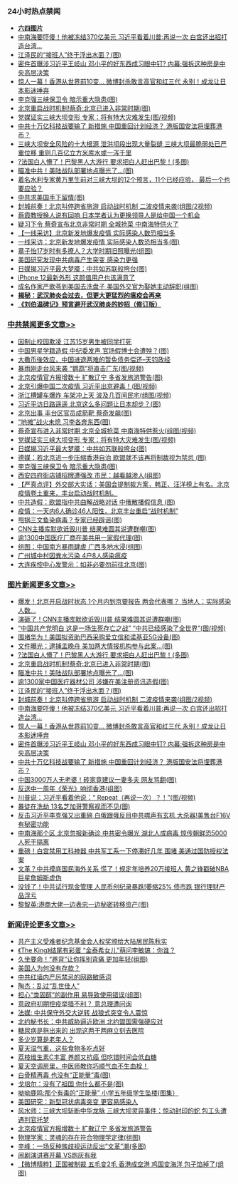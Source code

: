 <div class="catlist">
<h3>24小时热点禁闻</h3>
<ul>
<li><b><a href="64photo" target="_blank">六四图片</a></b></li>
<li><a href="https://github.com/fqnews/bnews/blob/master/topimagenews/20200614/1344405.md">中南海要吓傻！他被冻结370亿美元 习近平看着川普:再说一次 白宫还出招打造台湾...</a></li>
<li><a href="https://github.com/fqnews/bnews/blob/master/topimagenews/20200614/1344428.md">江泽民的“接班人”终于浮出水面？(图)</a></li>
<li><a href="https://github.com/fqnews/bnews/blob/master/topimagenews/20200613/1344345.md">密件首曝涉习近平王岐山 邓小平的好东西成习眼中钉? 内幕:强拆这种房是中央高层决策</a></li>
<li><a href="https://github.com/fqnews/bnews/blob/master/topimagenews/20200613/1344380.md">惊人一幕！香港从世界前10变… 微博封杀敢言高官和红三代 永别！成龙让日本影迷唾弃</a></li>
<li><a href="https://github.com/fqnews/bnews/blob/master/cbnews/20200614/1344667.md">李克强三峡保卫令 暗示重大隐患(图)</a></li>
<li><a href="https://github.com/fqnews/bnews/blob/master/topimagenews/20200614/1344509.md">北京重启战时机制!蔡奇:北京已进入非常时期(图)</a></li>
<li><a href="https://github.com/fqnews/bnews/blob/master/cbnews/20200614/1344673.md">党媒证实三峡大坝变形 专家：将有特大灾难发生(图/视频)</a></li>
<li><a href="https://github.com/fqnews/bnews/blob/master/topimagenews/20200613/1344335.md">中共十万亿科技战要输了 新措施 中国重回计划经济？ 港版国安法将埋葬港币？</a></li>
<li><a href="https://github.com/fqnews/bnews/blob/master/comments/20200614/1344475.md">三峡大坝安全风险的十大根源 泄洪坝段出现大量裂缝 三峡大坝最脆弱处已严重位移 重则几百亿立方米库水或一泻千里</a></li>
<li><a href="https://github.com/fqnews/bnews/blob/master/topimagenews/20200614/1344556.md">?法国白人懵了！巴黎黑人大游行 要求把白人赶出巴黎！(多图)</a></li>
<li><a href="https://github.com/fqnews/bnews/blob/master/topimagenews/20200614/1344501.md">瞄准中共！美陆战队部署地点曝光了…(图)</a></li>
<li><a href="https://github.com/fqnews/bnews/blob/master/comments/20200614/1344457.md">着名水利专家黄万里生前对三峡大坝的12个预言，11个已经应验， 最后一个也要应验？</a></li>
<li><a href="https://github.com/fqnews/bnews/blob/master/comments/20200614/1344508.md">中共求美国手下留情(图)</a></li>
<li><a href="https://github.com/fqnews/bnews/blob/master/topimagenews/20200614/1344427.md">封城前奏！北京叫停跨省旅游 启动战时机制 二波疫情来袭(组图/2视频)</a></li>
<li><a href="https://github.com/fqnews/bnews/blob/master/headline/20200614/1344483.md">蔡霞教授换人说有回响 日本学者认为更换领导人是给中国一个机会</a></li>
<li><a href="https://github.com/fqnews/bnews/blob/master/comments/20200614/1344514.md">疑习下令 蔡奇宣布北京非常时期 全城抢菜 中南海特供火了</a></li>
<li><a href="https://github.com/fqnews/bnews/blob/master/comments/20200614/1344445.md">【一线采访】北京新发地爆发疫情  实际感染人数恐相当多</a></li>
<li><a href="https://github.com/fqnews/bnews/blob/master/cbnews/20200614/1344528.md">一线采访：北京新发地爆发疫情 实际感染人数恐相当多(图)</a></li>
<li><a href="https://github.com/fqnews/bnews/blob/master/yule/20200614/1344434.md">章子怡17岁时有多撩人？大学时期旧照曝光(组图)</a></li>
<li><a href="https://github.com/fqnews/bnews/blob/master/cbnews/20200613/1344343.md">美国研究发现中共病毒产生突变 感染力更强</a></li>
<li><a href="https://github.com/fqnews/bnews/blob/master/cbnews/20200614/1344669.md">日媒揭习近平最大梦魇：中共如苏联般垮台(图)</a></li>
<li><a href="https://github.com/fqnews/bnews/blob/master/cnnews/20200614/1344496.md">iPhone 12最新外形 这颜值用户也该满意了</a></li>
<li><a href="https://github.com/fqnews/bnews/blob/master/yule/20200614/1344465.md">成名作家严歌苓到美国去洗盘子 美国外交官为娶她主动辞职(组图)</a></li>
<li><b><a href="https://github.com/fqnews/bnews/blob/master/comments/20200211/1275071.md" target="_blank">揭秘：武汉肺炎会过去，但更大更猛烈的瘟疫会再来</a></b></li>
<li><b><a href="https://github.com/fqnews/bnews/blob/master/comments/20200207/1272816.md" target="_blank">《刘伯温碑记》预言避开武汉肺炎的妙招（修订版）</a></b></li>
</ul>
</div>

<div class="catlist">
<h3><a href="https://github.com/fqnews/bnews/blob/master/cbnews/" target="_blank">中共禁闻</a><span><a href="https://github.com/fqnews/bnews/blob/master/cbnews/" target="_blank" rel="nofollow">更多文章>></a></span></h3>
<ul>
<li><a href="https://github.com/fqnews/bnews/blob/master/cbnews/20200614/1344745.md" target="_blank">因制止校园欺凌 江苏15岁男生被同学打死</a></li>
<li><a href="https://github.com/fqnews/bnews/blob/master/cbnews/20200614/1344731.md" target="_blank">中国男星学籍造假 中纪委发声 官场假博士会遭殃？(图)</a></li>
<li><a href="https://github.com/fqnews/bnews/blob/master/cbnews/20200614/1344728.md" target="_blank">大撒币後效应，中国进退两难的暂免债务偿还&#8211;天钧政经</a></li>
<li><a href="https://github.com/fqnews/bnews/blob/master/cbnews/20200614/1344727.md" target="_blank">暴雨刚走台风来袭 “鹦鹉”将直击广东(图/视频)</a></li>
<li><a href="https://github.com/fqnews/bnews/blob/master/cbnews/20200614/1344726.md" target="_blank">北京疫情官方报增数十 扩散辽宁 多省发旅游警告(图)</a></li>
<li><a href="https://github.com/fqnews/bnews/blob/master/cbnews/20200614/1344718.md" target="_blank">北京引爆中国二次疫情 习近平出京避毒！(图/视频)</a></li>
<li><a href="https://github.com/fqnews/bnews/blob/master/cbnews/20200614/1344714.md" target="_blank">浙江槽罐车爆炸 车架冲上天 波及几百间民宅(组图/视频)</a></li>
<li><a href="https://github.com/fqnews/bnews/blob/master/cbnews/20200614/1344707.md" target="_blank">习近平访日路遥遥 北京这么多问题让日本却步？(图)</a></li>
<li><a href="https://github.com/fqnews/bnews/blob/master/cbnews/20200614/1344693.md" target="_blank">北京出事 丰台区官员成箭靶 蔡奇发飙(图)</a></li>
<li><a href="https://github.com/fqnews/bnews/blob/master/cbnews/20200614/1344691.md" target="_blank">“地摊”战火未熄 习李各奔东西(图)</a></li>
<li><a href="https://github.com/fqnews/bnews/blob/master/cbnews/20200614/1344675.md" target="_blank">蔡奇宣布进入非常时期 北京全城抢菜 中南海特供惹火(组图/视频)</a></li>
<li><a href="https://github.com/fqnews/bnews/blob/master/cbnews/20200614/1344673.md" target="_blank">党媒证实三峡大坝变形 专家：将有特大灾难发生(图/视频)</a></li>
<li><a href="https://github.com/fqnews/bnews/blob/master/cbnews/20200614/1344669.md" target="_blank">日媒揭习近平最大梦魇：中共如苏联般垮台(图)</a></li>
<li><a href="https://github.com/fqnews/bnews/blob/master/cbnews/20200614/1344668.md" target="_blank">德媒：若北京进一步压缩香港自治 欧盟就不该再将制裁视为禁忌 (图)</a></li>
<li><a href="https://github.com/fqnews/bnews/blob/master/cbnews/20200614/1344667.md" target="_blank">李克强三峡保卫令 暗示重大隐患(图)</a></li>
<li><a href="https://github.com/fqnews/bnews/blob/master/cbnews/20200614/1344666.md" target="_blank">西安四府街店铺招牌遭强改 市民：越看越渗人(组图)</a></li>
<li><a href="https://github.com/fqnews/bnews/blob/master/cbnews/20200614/1344664.md" target="_blank">【严真点评】外交部大实话：美国会提制裁方案，韩正、汪洋榜上有名。北京疫情卷土重来，丰台启动战时机制。</a></li>
<li><a href="https://github.com/fqnews/bnews/blob/master/cbnews/20200614/1344638.md" target="_blank">中共造假：欧盟指中共曲解战略对话 中俄散播假信息 (图)</a></li>
<li><a href="https://github.com/fqnews/bnews/blob/master/cbnews/20200614/1344606.md" target="_blank">疫情：一天内6人确诊46人阳性，北京丰台重启“战时机制”</a></li>
<li><a href="https://github.com/fqnews/bnews/blob/master/cbnews/20200614/1344602.md" target="_blank">甩锅三文鱼染病毒？专家已经辟谣(图)</a></li>
<li><a href="https://github.com/fqnews/bnews/blob/master/cbnews/20200614/1344565.md" target="_blank">CNN主播库默欲诋毁川普 结果难圆其说遭群嘲(图)</a></li>
<li><a href="https://github.com/fqnews/bnews/blob/master/cbnews/20200614/1344561.md" target="_blank">逾1300中国医疗厂商在美共用一家假代理(图)</a></li>
<li><a href="https://github.com/fqnews/bnews/blob/master/cbnews/20200614/1344560.md" target="_blank">组图：中国南方暴雨肆虐 广西多地水浸(组图)</a></li>
<li><a href="https://github.com/fqnews/bnews/blob/master/cbnews/20200614/1344559.md" target="_blank">广州城中村因粪水污染 4户8人感染瘟疫</a></li>
<li><a href="https://github.com/fqnews/bnews/blob/master/cbnews/20200614/1344558.md" target="_blank">大连疾控中心发警示：如非必要勿前往北京(图)</a></li>

</ul>
</div>
<div class="catlist">
<h3><a href="https://github.com/fqnews/bnews/blob/master/topimagenews/" target="_blank">图片新闻</a><span><a href="https://github.com/fqnews/bnews/blob/master/topimagenews/" target="_blank" rel="nofollow">更多文章>></a></span></h3>
<ul>
<li><a href="https://github.com/fqnews/bnews/blob/master/topimagenews/20200614/1344730.md" target="_blank">爆发！北京开启战时状态 1个月内到京要报告 两会代表哪？ 当地人：实际感染人数&#8230;</a></li>
<li><a href="https://github.com/fqnews/bnews/blob/master/topimagenews/20200614/1344681.md" target="_blank">演砸了！CNN主播库默欲诋毁川普 结果难圆其说遭群嘲(图)</a></li>
<li><a href="https://github.com/fqnews/bnews/blob/master/topimagenews/20200614/1344678.md" target="_blank">“中国共产党明白 这是一场生死存亡之战” “中共已经感染了全世界”(图/视频)</a></li>
<li><a href="https://github.com/fqnews/bnews/blob/master/topimagenews/20200614/1344601.md" target="_blank">围堵华为！美国拟资助巴西采购爱立信和诺基亚5G设备(图)</a></li>
<li><a href="https://github.com/fqnews/bnews/blob/master/topimagenews/20200614/1344600.md" target="_blank">文件曝光：逮捕孟晚舟 美加两大情报机构参与此案…(图)</a></li>
<li><a href="https://github.com/fqnews/bnews/blob/master/topimagenews/20200614/1344556.md" target="_blank">?法国白人懵了！巴黎黑人大游行 要求把白人赶出巴黎！(多图)</a></li>
<li><a href="https://github.com/fqnews/bnews/blob/master/topimagenews/20200614/1344509.md" target="_blank">北京重启战时机制!蔡奇:北京已进入非常时期(图)</a></li>
<li><a href="https://github.com/fqnews/bnews/blob/master/topimagenews/20200614/1344501.md" target="_blank">瞄准中共！美陆战队部署地点曝光了…(图)</a></li>
<li><a href="https://github.com/fqnews/bnews/blob/master/topimagenews/20200614/1344451.md" target="_blank">逾1300家中国医疗器材公司 涉嫌在美注册资讯造假(图)</a></li>
<li><a href="https://github.com/fqnews/bnews/blob/master/topimagenews/20200614/1344428.md" target="_blank">江泽民的“接班人”终于浮出水面？(图)</a></li>
<li><a href="https://github.com/fqnews/bnews/blob/master/topimagenews/20200614/1344427.md" target="_blank">封城前奏！北京叫停跨省旅游 启动战时机制 二波疫情来袭(组图/2视频)</a></li>
<li><a href="https://github.com/fqnews/bnews/blob/master/topimagenews/20200614/1344405.md" target="_blank">中南海要吓傻！他被冻结370亿美元 习近平看着川普:再说一次 白宫还出招打造台湾&#8230;</a></li>
<li><a href="https://github.com/fqnews/bnews/blob/master/topimagenews/20200613/1344380.md" target="_blank">惊人一幕！香港从世界前10变… 微博封杀敢言高官和红三代 永别！成龙让日本影迷唾弃</a></li>
<li><a href="https://github.com/fqnews/bnews/blob/master/topimagenews/20200613/1344345.md" target="_blank">密件首曝涉习近平王岐山 邓小平的好东西成习眼中钉? 内幕:强拆这种房是中央高层决策</a></li>
<li><a href="https://github.com/fqnews/bnews/blob/master/topimagenews/20200613/1344335.md" target="_blank">中共十万亿科技战要输了 新措施 中国重回计划经济？ 港版国安法将埋葬港币？</a></li>
<li><a href="https://github.com/fqnews/bnews/blob/master/topimagenews/20200613/1344214.md" target="_blank">中国3000万人无老婆！砖家竟建议一妻多夫 网友骂翻(图)</a></li>
<li><a href="https://github.com/fqnews/bnews/blob/master/topimagenews/20200613/1344122.md" target="_blank">反送中一周年《荣光》响彻香港(组图)</a></li>
<li><a href="https://github.com/fqnews/bnews/blob/master/topimagenews/20200613/1344064.md" target="_blank">川普说：习近平看着他说：“ Repeat（再说一次）？！”(图/视频)</a></li>
<li><a href="https://github.com/fqnews/bnews/blob/master/topimagenews/20200613/1344059.md" target="_blank">暴徒在洗劫 13名芝加哥警察视而不见(图)</a></li>
<li><a href="https://github.com/fqnews/bnews/blob/master/topimagenews/20200613/1343882.md" target="_blank">反击习近平李克强又出重磅 白俄跟俄反目中共噤声有玄机 大杀器!美售台F16V有秘密功能</a></li>
<li><a href="https://github.com/fqnews/bnews/blob/master/topimagenews/20200613/1343881.md" target="_blank">中南海那个区 北京忽报新确诊 中共密令曝光 湖北人成病毒 惊传朝鲜恐5000人死于隔离</a></li>
<li><a href="https://github.com/fqnews/bnews/blob/master/topimagenews/20200612/1343812.md" target="_blank">重磅！白宫禁用工科神器 中共军工系一下停滞好几年 围堵 美通过国防授权法案</a></li>
<li><a href="https://github.com/fqnews/bnews/blob/master/topimagenews/20200612/1343768.md" target="_blank">文革？中共摸底国民海外关系 慌了！规定年培养20万接班人 黄之锋戳破NBA巨星詹姆斯虚伪</a></li>
<li><a href="https://github.com/fqnews/bnews/blob/master/topimagenews/20200612/1343744.md" target="_blank">没钱了！中共试行现金管理 人民币创纪录暴跌!萎缩25% 债市跌 银行理财产品浮亏</a></li>
<li><a href="https://github.com/fqnews/bnews/blob/master/topimagenews/20200612/1343740.md" target="_blank">黎智英:港商大佬一边表忠一边秘密转移资产(图)</a></li>

</ul>
</div>
<div class="catlist">
<h3><a href="https://github.com/fqnews/bnews/blob/master/comments/" target="_blank">新闻评论</a><span><a href="https://github.com/fqnews/bnews/blob/master/comments/" target="_blank" rel="nofollow">更多文章>></a></span></h3>
<ul>
<li><a href="https://github.com/fqnews/bnews/blob/master/comments/20200614/1344760.md" target="_blank">共产主义受难者纪念基金会人权奖颁给大陆居民陈秋实</a></li>
<li><a href="https://github.com/fqnews/bnews/blob/master/comments/20200614/1344742.md" target="_blank">《The King》结尾有彩蛋   “金泰希女儿”萌问李敏镐：你谁？</a></li>
<li><a href="https://github.com/fqnews/bnews/blob/master/comments/20200614/1344739.md" target="_blank">久坐要命！“养背”让你挥别背痛 更加年轻(组图)</a></li>
<li><a href="https://github.com/fqnews/bnews/blob/master/comments/20200614/1344716.md" target="_blank">美国人为何没有存款？</a></li>
<li><a href="https://github.com/fqnews/bnews/blob/master/comments/20200614/1344711.md" target="_blank">中共红墙内严厉禁忌的网路敏感词</a></li>
<li><a href="https://github.com/fqnews/bnews/blob/master/comments/20200614/1344708.md" target="_blank">陶杰：乱过“乱世佳人”</a></li>
<li><a href="https://github.com/fqnews/bnews/blob/master/comments/20200614/1344680.md" target="_blank">担心“类固醇”的副作用 易导致使用错误(组图)</a></li>
<li><a href="https://github.com/fqnews/bnews/blob/master/comments/20200614/1344674.md" target="_blank">意政府初期控疫举措不利？ 意总理遭问询</a></li>
<li><a href="https://github.com/fqnews/bnews/blob/master/comments/20200614/1344672.md" target="_blank">法媒: 中共保守外交大逆转  战狼式突变令人震惊</a></li>
<li><a href="https://github.com/fqnews/bnews/blob/master/comments/20200614/1344671.md" target="_blank">北约秘书长：中共威胁逼近欧洲 北约盟国需强硬应对</a></li>
<li><a href="https://github.com/fqnews/bnews/blob/master/comments/20200614/1344653.md" target="_blank">糖尿病是拖出来的 出现这两干两麻立刻去医院</a></li>
<li><a href="https://github.com/fqnews/bnews/blob/master/comments/20200614/1344652.md" target="_blank">多少岁算是老年人？</a></li>
<li><a href="https://github.com/fqnews/bnews/blob/master/comments/20200614/1344651.md" target="_blank">夏天湿气重，这些食物多吃点好</a></li>
<li><a href="https://github.com/fqnews/bnews/blob/master/comments/20200614/1344650.md" target="_blank">荔枝维生素C丰富 养颜又抗癌 但吃错时间会低血糖</a></li>
<li><a href="https://github.com/fqnews/bnews/blob/master/comments/20200614/1344649.md" target="_blank">夏天空调房里，中医师教你巧顺气血不生血栓！</a></li>
<li><a href="https://github.com/fqnews/bnews/blob/master/comments/20200614/1344635.md" target="_blank">白骨精再毒 也没有“正能量”毒(图)</a></li>
<li><a href="https://github.com/fqnews/bnews/blob/master/comments/20200614/1344634.md" target="_blank">戈培尔：没有了祖国 你什么都不是(图)</a></li>
<li><a href="https://github.com/fqnews/bnews/blob/master/comments/20200614/1344633.md" target="_blank">呦呦鹿鸣:那个有毒的“正能量” 小学五年级学生坠楼(图集）</a></li>
<li><a href="https://github.com/fqnews/bnews/blob/master/comments/20200614/1344628.md" target="_blank">美国研究：新型冠状病毒突变 更容易感染人</a></li>
<li><a href="https://github.com/fqnews/bnews/blob/master/comments/20200614/1344621.md" target="_blank">风水师：三峡大坝斩断中华龙脉 三峡大坝灵异事件：惊动封印的蛇 包工头遭遇判官托梦</a></li>
<li><a href="https://github.com/fqnews/bnews/blob/master/comments/20200614/1344605.md" target="_blank">北京疫情官方报增数十 扩散辽宁 多省发旅游警告</a></li>
<li><a href="https://github.com/fqnews/bnews/blob/master/comments/20200614/1344604.md" target="_blank">物理学家：灵魂的存在符合物理学定律(组图)</a></li>
<li><a href="https://github.com/fqnews/bnews/blob/master/comments/20200614/1344603.md" target="_blank">辛峰：一场反种族歧视运动反出&#8221;文革&#8221;潮(多图)</a></li>
<li><a href="https://github.com/fqnews/bnews/blob/master/comments/20200614/1344595.md" target="_blank">闹剧演讲赛开幕 VS炮灰有我</a></li>
<li><a href="https://github.com/fqnews/bnews/blob/master/comments/20200614/1344594.md" target="_blank">【微博精粹】正国被制裁 五毛变2毛 香港成空港 鸡国变海洋 包子馅掉了(组图)</a></li>

</ul>
</div>
